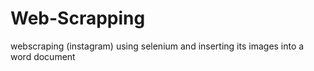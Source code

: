 # Web-Scrapping
webscraping (instagram) using selenium and inserting its images into a word document
